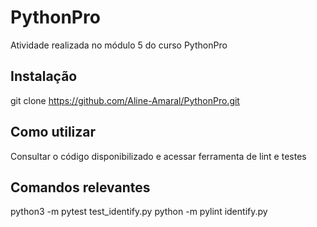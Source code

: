 # PythonPro
Atividade realizada no módulo 5 do curso PythonPro
## Instalação
git clone https://github.com/Aline-Amaral/PythonPro.git
## Como utilizar
Consultar o código disponibilizado e acessar ferramenta de lint e testes
## Comandos relevantes
python3 -m pytest test_identify.py
python -m pylint identify.py
